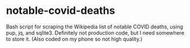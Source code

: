# notable-covid-deaths
Bash script for scraping the Wikipedia list of notable COVID deaths, using pup, jq, and sqlite3. Definitely not production code, but I need somewhere to store it. (Also coded on my phone so not high quality.)
